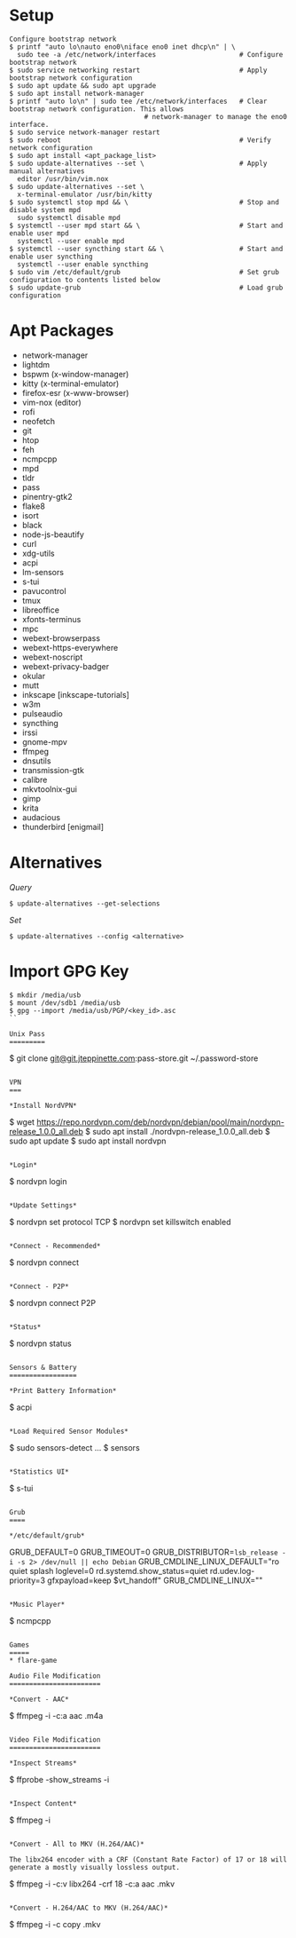 Setup
=====

```
Configure bootstrap network
$ printf "auto lo\nauto eno0\niface eno0 inet dhcp\n" | \
  sudo tee -a /etc/network/interfaces                     # Configure bootstrap network
$ sudo service networking restart                         # Apply bootstrap network configuration
$ sudo apt update && sudo apt upgrade
$ sudo apt install network-manager
$ printf "auto lo\n" | sudo tee /etc/network/interfaces   # Clear bootstrap network configuration. This allows
						          # network-manager to manage the eno0 interface.
$ sudo service network-manager restart
$ sudo reboot                                             # Verify network configuration
$ sudo apt install <apt_package_list>
$ sudo update-alternatives --set \                        # Apply manual alternatives
  editor /usr/bin/vim.nox
$ sudo update-alternatives --set \
  x-terminal-emulator /usr/bin/kitty
$ sudo systemctl stop mpd && \                            # Stop and disable system mpd
  sudo systemctl disable mpd    
$ systemctl --user mpd start && \                         # Start and enable user mpd
  systemctl --user enable mpd
$ systemctl --user syncthing start && \                   # Start and enable user syncthing
  systemctl --user enable syncthing
$ sudo vim /etc/default/grub                              # Set grub configuration to contents listed below
$ sudo update-grub                                        # Load grub configuration
```

Apt Packages
============
  - network-manager
  - lightdm
  - bspwm (x-window-manager)
  - kitty (x-terminal-emulator)
  - firefox-esr (x-www-browser)
  - vim-nox (editor)
  - rofi
  - neofetch
  - git
  - htop
  - feh
  - ncmpcpp
  - mpd
  - tldr
  - pass
  - pinentry-gtk2
  - flake8
  - isort
  - black
  - node-js-beautify
  - curl
  - xdg-utils
  - acpi
  - lm-sensors
  - s-tui
  - pavucontrol
  - tmux
  - libreoffice
  - xfonts-terminus
  - mpc
  - webext-browserpass
  - webext-https-everywhere
  - webext-noscript
  - webext-privacy-badger
  - okular
  - mutt
  - inkscape [inkscape-tutorials]
  - w3m
  - pulseaudio
  - syncthing
  - irssi
  - gnome-mpv
  - ffmpeg
  - dnsutils
  - transmission-gtk
  - calibre
  - mkvtoolnix-gui
  - gimp
  - krita
  - audacious
  - thunderbird [enigmail]

Alternatives
============

*Query*
```
$ update-alternatives --get-selections
```

*Set*
```
$ update-alternatives --config <alternative>
```

Import GPG Key
==============
```
$ mkdir /media/usb
$ mount /dev/sdb1 /media/usb
$ gpg --import /media/usb/PGP/<key_id>.asc
``

Unix Pass
=========
```
$ git clone git@git.jteppinette.com:pass-store.git ~/.password-store 
```

VPN
===

*Install NordVPN*
```
$ wget https://repo.nordvpn.com/deb/nordvpn/debian/pool/main/nordvpn-release_1.0.0_all.deb
$ sudo apt install ./nordvpn-release_1.0.0_all.deb
$ sudo apt update
$ sudo apt install nordvpn
```

*Login*
```
$ nordvpn login
```

*Update Settings*
```
$ nordvpn set protocol TCP
$ nordvpn set killswitch enabled
```

*Connect - Recommended*
```
$ nordvpn connect
```

*Connect - P2P*
```
$ nordvpn connect P2P
```

*Status*
```
$ nordvpn status
```

Sensors & Battery
=================

*Print Battery Information*
```
$ acpi
```

*Load Required Sensor Modules*
```
$ sudo sensors-detect
...
$ sensors
```

*Statistics UI*
```
$ s-tui
```

Grub
====

*/etc/default/grub*
```
GRUB_DEFAULT=0
GRUB_TIMEOUT=0
GRUB_DISTRIBUTOR=`lsb_release -i -s 2> /dev/null || echo Debian`
GRUB_CMDLINE_LINUX_DEFAULT="ro quiet splash loglevel=0 rd.systemd.show_status=quiet rd.udev.log-priority=3 gfxpayload=keep $vt_handoff"
GRUB_CMDLINE_LINUX=""
```

*Music Player*
```
$ ncmpcpp
```

Games
=====
* flare-game

Audio File Modification
=======================

*Convert - AAC*
```
$ ffmpeg -i <inputfile> -c:a aac <filename>.m4a
```

Video File Modification
=======================

*Inspect Streams*
```
$ ffprobe -show_streams -i <inputfile>
```

*Inspect Content*
```
$ ffmpeg -i <inputfile>
```

*Convert - All to MKV (H.264/AAC)*

The libx264 encoder with a CRF (Constant Rate Factor) of 17 or 18 will
generate a mostly visually lossless output.
```
$ ffmpeg -i <inputfile> -c:v libx264 -crf 18 -c:a aac <filename>.mkv
```

*Convert - H.264/AAC to MKV (H.264/AAC)*
```
$ ffmpeg -i <inputfile> -c copy <filename>.mkv
```
